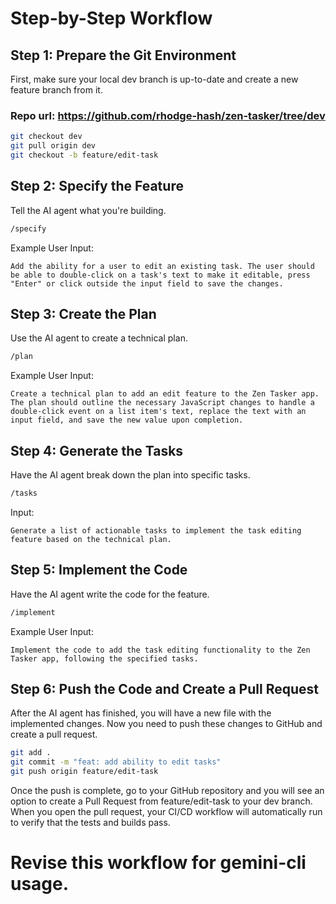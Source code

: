 # Step-by-Step Workflow

## Step 1: Prepare the Git Environment

First, make sure your local dev branch is up-to-date and create a new feature branch from it.

### Repo url: https://github.com/rhodge-hash/zen-tasker/tree/dev

```Bash
git checkout dev
git pull origin dev
git checkout -b feature/edit-task
```

## Step 2: Specify the Feature
Tell the AI agent what you're building.

```Bash
/specify
```

Example User Input:
```
Add the ability for a user to edit an existing task. The user should be able to double-click on a task's text to make it editable, press "Enter" or click outside the input field to save the changes.
```

## Step 3: Create the Plan
Use the AI agent to create a technical plan.

```Bash
/plan
```

Example User Input:

```
Create a technical plan to add an edit feature to the Zen Tasker app. The plan should outline the necessary JavaScript changes to handle a double-click event on a list item's text, replace the text with an input field, and save the new value upon completion.
```

## Step 4: Generate the Tasks

Have the AI agent break down the plan into specific tasks.

```Bash
/tasks
```

Input:
```
Generate a list of actionable tasks to implement the task editing feature based on the technical plan.
```

## Step 5: Implement the Code
Have the AI agent write the code for the feature.

```Bash
/implement
```

Example User Input:

```
Implement the code to add the task editing functionality to the Zen Tasker app, following the specified tasks.
```

## Step 6: Push the Code and Create a Pull Request
After the AI agent has finished, you will have a new file with the implemented changes. Now you need to push these changes to GitHub and create a pull request.

```Bash
git add .
git commit -m "feat: add ability to edit tasks"
git push origin feature/edit-task
```

Once the push is complete, go to your GitHub repository and you will see an option to create a Pull Request from feature/edit-task to your dev branch. 
When you open the pull request, your CI/CD workflow will automatically run to verify that the tests and builds pass.


# Revise this workflow for gemini-cli usage.

